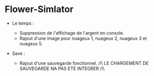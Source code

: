 ﻿# Flower-Simlator

- Le temps :

	- Suppression de l'affichage de l'argent en console.
	- Rajout d'une image pour nuageux 1, nuageux 2, nuageux 3 et nuageux 5.

- Save :

	- Rajout d'une sauvegarde fonctionnel. /!\ LE CHARGEMENT DE SAUVEGARDE NA PAS ETE INTEGRER /!\
